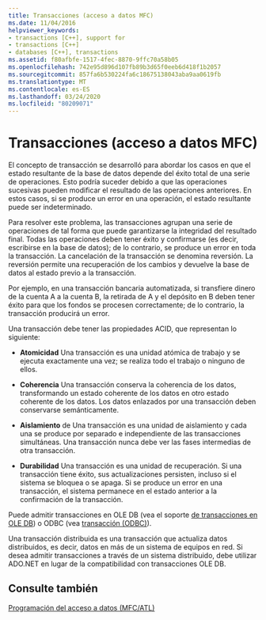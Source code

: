 ```yaml
---
title: Transacciones (acceso a datos MFC)
ms.date: 11/04/2016
helpviewer_keywords:
- transactions [C++], support for
- transactions [C++]
- databases [C++], transactions
ms.assetid: f80afbfe-1517-4fec-8870-9ffc70a58b05
ms.openlocfilehash: 742e95d896d107fb89b3d65f0eeb6d418f1b2057
ms.sourcegitcommit: 857fa6b530224fa6c18675138043aba9aa0619fb
ms.translationtype: MT
ms.contentlocale: es-ES
ms.lasthandoff: 03/24/2020
ms.locfileid: "80209071"
---
```

# <a name="transactions--mfc-data-access"></a>Transacciones (acceso a datos MFC)

El concepto de transacción se desarrolló para abordar los casos en que el estado resultante de la base de datos depende del éxito total de una serie de operaciones. Esto podría suceder debido a que las operaciones sucesivas pueden modificar el resultado de las operaciones anteriores. En estos casos, si se produce un error en una operación, el estado resultante puede ser indeterminado.

Para resolver este problema, las transacciones agrupan una serie de operaciones de tal forma que puede garantizarse la integridad del resultado final. Todas las operaciones deben tener éxito y confirmarse (es decir, escribirse en la base de datos); de lo contrario, se produce un error en toda la transacción. La cancelación de la transacción se denomina reversión. La reversión permite una recuperación de los cambios y devuelve la base de datos al estado previo a la transacción.

Por ejemplo, en una transacción bancaria automatizada, si transfiere dinero de la cuenta A a la cuenta B, la retirada de A y el depósito en B deben tener éxito para que los fondos se procesen correctamente; de lo contrario, la transacción producirá un error.

Una transacción debe tener las propiedades ACID, que representan lo siguiente:

- **Atomicidad** Una transacción es una unidad atómica de trabajo y se ejecuta exactamente una vez; se realiza todo el trabajo o ninguno de ellos.

- **Coherencia** Una transacción conserva la coherencia de los datos, transformando un estado coherente de los datos en otro estado coherente de los datos. Los datos enlazados por una transacción deben conservarse semánticamente.

- **Aislamiento** de Una transacción es una unidad de aislamiento y cada una se produce por separado e independiente de las transacciones simultáneas. Una transacción nunca debe ver las fases intermedias de otra transacción.

- **Durabilidad** Una transacción es una unidad de recuperación. Si una transacción tiene éxito, sus actualizaciones persisten, incluso si el sistema se bloquea o se apaga. Si se produce un error en una transacción, el sistema permanece en el estado anterior a la confirmación de la transacción.

Puede admitir transacciones en OLE DB (vea el soporte [de transacciones en OLE DB](../data/oledb/supporting-transactions-in-ole-db.md)) o ODBC (vea [transacción (ODBC)](../data/odbc/transaction-odbc.md)).

Una transacción distribuida es una transacción que actualiza datos distribuidos, es decir, datos en más de un sistema de equipos en red. Si desea admitir transacciones a través de un sistema distribuido, debe utilizar ADO.NET en lugar de la compatibilidad con transacciones OLE DB.

## <a name="see-also"></a>Consulte también

[Programación del acceso a datos (MFC/ATL)](../data/data-access-programming-mfc-atl.md)
